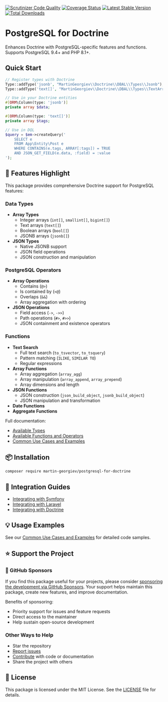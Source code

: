 [![Scrutinizer Code Quality](https://scrutinizer-ci.com/g/martin-georgiev/postgresql-for-doctrine/badges/quality-score.png)](https://scrutinizer-ci.com/g/martin-georgiev/postgresql-for-doctrine/?branch=main)
[![Coverage Status](https://coveralls.io/repos/github/martin-georgiev/postgresql-for-doctrine/badge.svg?branch=main)](https://coveralls.io/github/martin-georgiev/postgresql-for-doctrine?branch=main)
[![Latest Stable Version](https://poser.pugx.org/martin-georgiev/postgresql-for-doctrine/version)](https://packagist.org/packages/martin-georgiev/postgresql-for-doctrine)
[![Total Downloads](https://poser.pugx.org/martin-georgiev/postgresql-for-doctrine/downloads)](https://packagist.org/packages/martin-georgiev/postgresql-for-doctrine)

# PostgreSQL for Doctrine

Enhances Doctrine with PostgreSQL-specific features and functions. Supports PostgreSQL 9.4+ and PHP 8.1+.

## Quick Start

```php
// Register types with Doctrine
Type::addType('jsonb', "MartinGeorgiev\\Doctrine\\DBAL\\Types\\Jsonb");
Type::addType('text[]', "MartinGeorgiev\\Doctrine\\DBAL\\Types\\TextArray");

// Use in your Doctrine entities
#[ORM\Column(type: 'jsonb')]
private array $data;

#[ORM\Column(type: 'text[]')]
private array $tags;

// Use in DQL
$query = $em->createQuery('
    SELECT e 
    FROM App\Entity\Post e 
    WHERE CONTAINS(e.tags, ARRAY[:tags]) = TRUE
    AND JSON_GET_FIELD(e.data, :field) = :value
');
```

## 🚀 Features Highlight

This package provides comprehensive Doctrine support for PostgreSQL features:

### Data Types
- **Array Types**
  - Integer arrays (`int[]`, `smallint[]`, `bigint[]`)
  - Text arrays (`text[]`)
  - Boolean arrays (`bool[]`)
  - JSONB arrays (`jsonb[]`)
- **JSON Types**
  - Native JSONB support
  - JSON field operations
  - JSON construction and manipulation

### PostgreSQL Operators
- **Array Operations**
  - Contains (`@>`)
  - Is contained by (`<@`)
  - Overlaps (`&&`)
  - Array aggregation with ordering
- **JSON Operations**
  - Field access (`->`, `->>`)
  - Path operations (`#>`, `#>>`)
  - JSON containment and existence operators

### Functions
- **Text Search**
  - Full text search (`to_tsvector`, `to_tsquery`)
  - Pattern matching (`ILIKE`, `SIMILAR TO`)
  - Regular expressions
- **Array Functions**
  - Array aggregation (`array_agg`)
  - Array manipulation (`array_append`, `array_prepend`)
  - Array dimensions and length
- **JSON Functions**
  - JSON construction (`json_build_object`, `jsonb_build_object`)
  - JSON manipulation and transformation
- **Date Functions**
- **Aggregate Functions**

Full documentation:
- [Available Types](docs/AVAILABLE-TYPES.md)
- [Available Functions and Operators](docs/AVAILABLE-FUNCTIONS-AND-OPERATORS.md)
- [Common Use Cases and Examples](docs/USE-CASES-AND-EXAMPLES.md)

## 📦 Installation

```bash
composer require martin-georgiev/postgresql-for-doctrine
```

## 🔧 Integration Guides

- [Integrating with Symfony](docs/INTEGRATING-WITH-SYMFONY.md)
- [Integrating with Laravel](docs/INTEGRATING-WITH-LARAVEL.md)
- [Integrating with Doctrine](docs/INTEGRATING-WITH-DOCTRINE.md)

## 💡 Usage Examples
See our [Common Use Cases and Examples](docs/USE-CASES-AND-EXAMPLES.md) for detailed code samples.

## ⭐ Support the Project

### 💖 GitHub Sponsors
If you find this package useful for your projects, please consider [sponsoring the development via GitHub Sponsors](https://github.com/sponsors/martin-georgiev). Your support helps maintain this package, create new features, and improve documentation.

Benefits of sponsoring:
- Priority support for issues and feature requests
- Direct access to the maintainer
- Help sustain open-source development

### Other Ways to Help
- Star the repository
- [Report issues](https://github.com/martin-georgiev/postgresql-for-doctrine/issues)
- [Contribute](docs/CONTRIBUTING.md) with code or documentation
- Share the project with others

## 📝 License
This package is licensed under the MIT License. See the [LICENSE](LICENSE) file for details.
